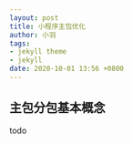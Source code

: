 ```yaml
---
layout: post
title: 小程序主包优化
author: 小羽
tags:
- jekyll theme
- jekyll
date: 2020-10-01 13:56 +0800
---
```

## 主包分包基本概念
todo
